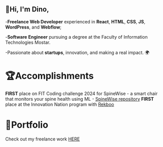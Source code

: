 ## 👋Hi, I'm Dino,
-**Freelance Web Developer** experienced in **React**, **HTML**, **CSS**, **JS**, **WordPress**, and **Webflow**;

-**Software** **Engineer** pursuing a degree at the Faculty of Information Technologies Mostar.

-Passionate about **startups**, innovation, and making a real impact. 🌍

# 🏆Accomplishments
**FIRST** place on FIT Coding challenge 2024 for SpineWise - a smart chair that monitors your spine health using ML - [SpineWise repository](https://github.com/ArminDjidelija/fitcc24-spinewise)
**FIRST** place at the Innovation Nation program with [Rekboo](https://github.com/dinoburic/RekbooApp)

# 🔗Portfolio
Check out my freelance work [HERE](https://dinoburic.webflow.io/)




<!--
**dinoburic/dinoburic** is a ✨ _special_ ✨ repository because its `README.md` (this file) appears on your GitHub profile.

Here are some ideas to get you started:

- 🔭 I’m currently working on ...
- 🌱 I’m currently learning ...
- 👯 I’m looking to collaborate on ...
- 🤔 I’m looking for help with ...
- 💬 Ask me about ...
- 📫 How to reach me: ...
- 😄 Pronouns: ...
- ⚡ Fun fact: ...
-->

